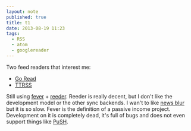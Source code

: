 ```yaml
---
layout: note
published: true
title: t1
date: 2013-08-19 11:23
tags: 
  - RSS
  - atom
  - googlereader
---
```


Two feed readers that interest me:

- [Go Read](http://www.goread.io)
- [TTRSS](http://tt-rss.org/redmine/projects/tt-rss/wiki)

Still using [fever](http://feedafever.com) + [reeder](http://reederapp.com).  Reeder is really decent, but I don't like the development model or the other sync backends.  I wan't to like [news blur](http://www.newsblur.com) but it is so slow.  Fever is the definition of a passive income project.  Development on it is completely dead, it's full of bugs and does not even support things like [PuSH](http://code.google.com/p/pubsubhubbub/).
